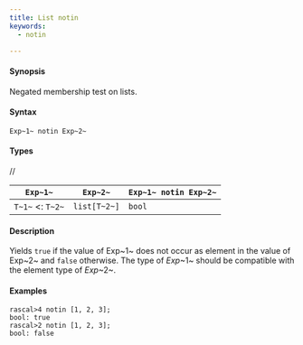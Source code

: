 ```yaml
---
title: List notin
keywords:
  - notin

---
```


#### Synopsis

Negated membership test on lists.

#### Syntax

`Exp~1~ notin Exp~2~`

#### Types

//

| `Exp~1~`           |  `Exp~2~`      | `Exp~1~ notin Exp~2~`  |
| --- | --- | --- |
| `T~1~`  <: `T~2~` |  `list[T~2~]`  | `bool`                   |

#### Description

Yields `true` if the value of Exp~1~ does not occur as element in the value of Exp~2~ and `false` otherwise. 
The type of _Exp_~1~ should be compatible with the element type of _Exp_~2~.

#### Examples

```rascal-shell 
rascal>4 notin [1, 2, 3];
bool: true
rascal>2 notin [1, 2, 3];
bool: false
```

